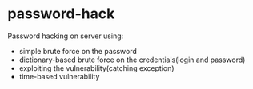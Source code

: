 # password-hack
Password hacking on server using:
- simple brute force on the password
- dictionary-based brute force on the credentials(login and password)
- exploiting the vulnerability(catching exception)
- time-based vulnerability
